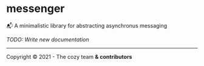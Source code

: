 # messenger
📬 A minimalistic library for abstracting asynchronus messaging

*TODO: Write new documentation*

---

Copyright © 2021 - The cozy team **& contributors**
